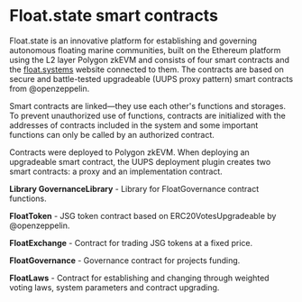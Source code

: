 # Float.state smart contracts
Float.state is an innovative platform for establishing and governing autonomous floating marine communities, built on the Ethereum platform using the L2 layer Polygon zkEVM and consists of four smart contracts and the [float.systems](https://float.systems/) website connected to them. The contracts are based on secure and battle-tested upgradeable (UUPS proxy pattern) smart contracts from @openzeppelin. 

Smart contracts are linked—they use each other's functions and storages. To prevent unauthorized use of functions, contracts are initialized with the addresses of contracts included in the system and some important functions can only be called by an authorized contract.

Contracts were deployed to Polygon zkEVM. When deploying an upgradeable smart contract, the UUPS deployment plugin creates two smart contracts: a proxy and an implementation contract. 

**Library GovernanceLibrary** - Library for FloatGovernance contract functions.

**FloatToken** - JSG token contract based on ERC20VotesUpgradeable by @openzeppelin.

**FloatExchange** - Contract for trading JSG tokens at a fixed price.

**FloatGovernance** - Governance contract for projects funding.

**FloatLaws** - Contract for establishing and changing through weighted voting laws, system parameters and contract upgrading.
